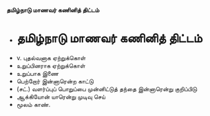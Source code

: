 **தமிழ்நாடு மாணவர் கணினித் திட்டம்**
- # தமிழ்நாடு மாணவர் கணினித் திட்டம்
- v. புதல்வனாக ஏற்றுக்கொள்
- உறுப்பினராக ஏற்றுக்கொள்
- உறுப்பாக இணை
- பெற்றோர் இன்னாரென்ற காட்டு
- (சட்.) வளர்ப்புப் பொறுப்பை முன்னிட்டுத் தந்தை இன்னாரென்று குறிப்பிடு
- ஆக்கியோன் யாரென்று முடிவு செய்
- மூலம் காண்.

